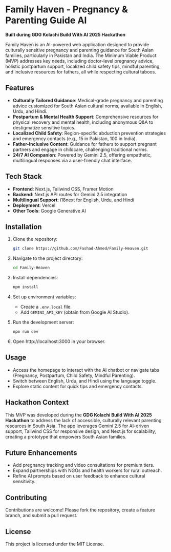 # Family Haven - Pregnancy & Parenting Guide AI

**Built during GDG Kolachi Build With AI 2025 Hackathon**

Family Haven is an AI-powered web application designed to provide culturally sensitive pregnancy and parenting guidance for South Asian families, particularly in Pakistan and India. The Minimum Viable Product (MVP) addresses key needs, including doctor-level pregnancy advice, holistic postpartum support, localized child safety tips, mindful parenting, and inclusive resources for fathers, all while respecting cultural taboos.

## Features

- **Culturally Tailored Guidance**: Medical-grade pregnancy and parenting advice customized for South Asian cultural norms, available in English, Urdu, and Hindi.
- **Postpartum & Mental Health Support**: Comprehensive resources for physical recovery and mental health, including anonymous Q&A to destigmatize sensitive topics.
- **Localized Child Safety**: Region-specific abduction prevention strategies and emergency contacts (e.g., 15 in Pakistan, 100 in India).
- **Father-Inclusive Content**: Guidance for fathers to support pregnant partners and engage in childcare, challenging traditional norms.
- **24/7 AI Companion**: Powered by Gemini 2.5, offering empathetic, multilingual responses via a user-friendly chat interface.

## Tech Stack

- **Frontend**: Next.js, Tailwind CSS, Framer Motion
- **Backend**: Next.js API routes for Gemini 2.5 integration
- **Multilingual Support**: i18next for English, Urdu, and Hindi
- **Deployment**: Vercel
- **Other Tools**: Google Generative AI

## Installation

1. Clone the repository:

   ```bash
   git clone https://github.com/Fashad-Ahmed/Family-Heaven.git
   ```
2. Navigate to the project directory:

   ```bash
   cd Family-Heaven
   ```
3. Install dependencies:

   ```bash
   npm install
   ```
4. Set up environment variables:
   - Create a `.env.local` file.
   - Add `GEMINI_API_KEY` (obtain from Google AI Studio).
5. Run the development server:

   ```bash
   npm run dev
   ```
6. Open http://localhost:3000 in your browser.

## Usage

- Access the homepage to interact with the AI chatbot or navigate tabs (Pregnancy, Postpartum, Child Safety, Mindful Parenting).
- Switch between English, Urdu, and Hindi using the language toggle.
- Explore static content for quick tips and emergency contacts.

## Hackathon Context

This MVP was developed during the **GDG Kolachi Build With AI 2025 Hackathon** to address the lack of accessible, culturally relevant parenting resources in South Asia. The app leverages Gemini 2.5 for AI-driven support, Tailwind CSS for responsive design, and Next.js for scalability, creating a prototype that empowers South Asian families.

## Future Enhancements

- Add pregnancy tracking and video consultations for premium tiers.
- Expand partnerships with NGOs and health workers for rural outreach.
- Refine AI prompts based on user feedback to enhance cultural sensitivity.

## Contributing

Contributions are welcome! Please fork the repository, create a feature branch, and submit a pull request.

## License

This project is licensed under the MIT License.
